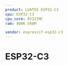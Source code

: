 ```yaml
---
product: LUATOS ESP32-C3
cpu: ESP32-C3
cpu_core: RV32IMC
ram: 400K SRAM

vendor: espressif-esp32-c3
---
```


# ESP32-C3

